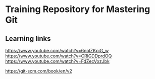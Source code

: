 # Training Repository for Mastering Git

## Learning links

https://www.youtube.com/watch?v=6nolZKpiG_w
https://www.youtube.com/watch?v=CRlGDDprdOQ
https://www.youtube.com/watch?v=FdZecVxzJbk

https://git-scm.com/book/en/v2
